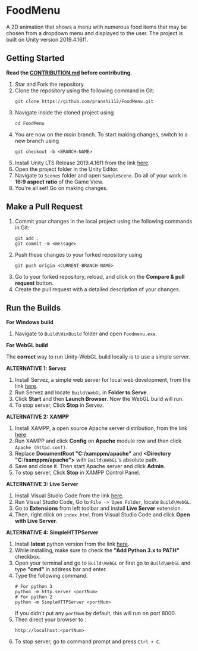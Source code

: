 # FoodMenu

A 2D animation that shows a menu with numerous food items that may be chosen from a dropdown menu and displayed to the user. The project is built on Unity version 2019.4.16f1.

## Getting Started

**Read the [CONTRIBUTION.md](./CONTRIBUTION.md) before contributing.**

1. Star and Fork the repository.
2. Clone the repository using the following command in Git:
   ```
   git clone https://github.com/pranshi112/FoodMenu.git
   ```
3. Navigate inside the cloned project using
   ```
   cd FoodMenu
   ```
4. You are now on the *main* branch. To start making changes, switch to a new branch using 
   ```
   git checkout -b <BRANCH-NAME>
   ```
5. Install Unity LTS Release 2019.4.16f1 from the link [here](https://unity3d.com/unity/qa/lts-releases?version=2019.4&page=2).
6. Open the project folder in the Unity Editor.
7. Navigate to `Scenes` folder and open `SampleScene`. Do all of your work in __16:9 aspect ratio__ of the Game View.
8. You're all set! Go on making changes.

## Make a Pull Request

1. Commit your changes in the local project using the following commands in Git:
    ```
    git add .
    git commit -m <message>
    ```
2. Push these changes to your forked repository using 
   ```
   git push origin <CURRENT-BRANCH-NAME>
   ```
3. Go to your forked repository, reload, and click on the **Compare & pull request** button.
4. Create the pull request with a detailed description of your changes.

## Run the Builds

**For Windows build**

1. Navigate to `Build\WinBuild` folder and open `Foodmenu.exe`.

**For WebGL build**

The __correct__ way to run Unity-WebGL build locally is to use a simple server.

__ALTERNATIVE 1: Servez__

1. Install Servez, a simple web server for local web development, from the link [here](https://greggman.github.io/servez/).
2. Run Servez and locate `Build\WebGL` in __Folder to Serve__.
3. Click __Start__ and then __Launch Browser__. Now the WebGL build will run.
4. To stop server, Click __Stop__ in Servez.

__ALTERNATIVE 2: XAMPP__

1. Install XAMPP, a open source Apache server distribution, from the link [here](https://www.apachefriends.org/download.html).
2. Run XAMPP and click __Config__ on __Apache__ module row and then click `Apache (httpd.conf)`.
3. Replace __DocumentRoot "C:/xamppm/apache"__ and __<Directory "C:/xamppm/apache">__ with `Build\WebGL`'s absolute path.
4. Save and close it. Then start Apache server and click __Admin__.
5. To stop server, Click __Stop__ in XAMPP Control Panel.

__ALTERNATIVE 3: Live Server__

1. Install Visual Studio Code from the link [here](https://code.visualstudio.com/).
2. Run Visual Studio Code, Go to `File -> Open Folder`, locate `Build\WebGL`.
3. Go to __Extensions__ from left toolbar and install __Live Server__ extension.
4. Then, right click on `index.html` from Visual Studio Code and click __Open with Live Server__. 

__ALTERNATIVE 4: SimpleHTTPServer__

1. Install __latest__ python version from the link [here](https://www.python.org/).
2. While installing, make sure to check the __"Add Python 3.x to PATH"__ checkbox.
3. Open your terminal and go to `Build\WebGL` or first go to `Build\WebGL` and type __"cmd"__ in address bar and enter.
4. Type the following command.
   ```
   # For python 3
   python -m http.server <portNum>
   # For python 2
   python -m SimpleHTTPServer <portNum>
   ```
   If you didn't put any `portNum` by default, this will run on port 8000.
5. Then direct your browser to :
   ```
   http://localhost:<portNum>
   ```
6. To stop server, go to command prompt and press `Ctrl + C`.
